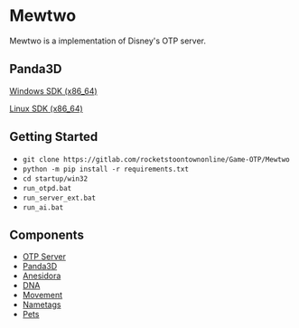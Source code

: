Mewtwo
============

Mewtwo is a implementation of Disney's OTP server.

## Panda3D
[Windows SDK (x86_64)](https://drive.google.com/file/d/1KuAB6FZTMk8D5SqskF-490MxhBqkpqlM)

[Linux SDK (x86_64)](https://rocketprogrammer.me/linux/py2.deb)

## Getting Started
* `git clone https://gitlab.com/rocketstoontownonline/Game-OTP/Mewtwo`
* `python -m pip install -r requirements.txt`
* `cd startup/win32`
* `run_otpd.bat`
* `run_server_ext.bat`
* `run_ai.bat`

## Components
* [OTP Server](https://gitlab.com/rocketstoontownonline/Game-OTP/OTP-Server)
* [Panda3D](https://github.com/rocketprogrammer/panda3d)
* [Anesidora](https://github.com/satire6/Anesidora)
* [DNA](https://github.com/rocketprogrammer/panda3d/tree/master/panda/src/toontown)
* [Movement](https://github.com/open-toontown/libotp-movement)
* [Nametags](https://github.com/loblao/libotp-nametags)
* [Pets](https://github.com/open-toontown/libtoontown-pets)